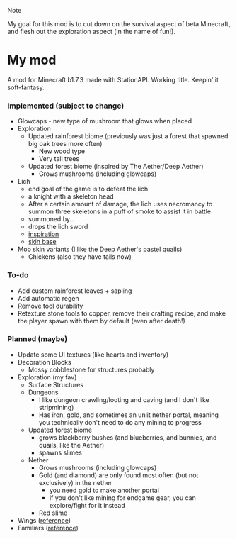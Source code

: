 >[!NOTE]
> My goal for this mod is to cut down on the survival aspect of beta Minecraft, and flesh out the exploration aspect (in the name of fun!).

# My mod

A mod for Minecraft b1.7.3 made with StationAPI. Working title. Keepin' it soft-fantasy.

### Implemented (subject to change)

- Glowcaps - new type of mushroom that glows when placed
- Exploration
  - Updated rainforest biome (previously was just a forest that spawned big oak trees more often)
    - New wood type
    - Very tall trees
  - Updated forest biome (inspired by The Aether/Deep Aether)
    - Grows mushrooms (including glowcaps)
- Lich
  - end goal of the game is to defeat the lich
  - a knight with a skeleton head
  - After a certain amount of damage, the lich uses necromancy to summon three skeletons in a puff of smoke to assist it in battle
  - summoned by...
  - drops the lich sword
  - [inspiration](https://the-grimoire-of-gaia.fandom.com/wiki/Bone_Knight)
  - [skin base](https://namemc.com/skin/adcc6eab0088f51e)
- Mob skin variants (I like the Deep Aether's pastel quails)
  - Chickens (also they have tails now)

### To-do

- Add custom rainforest leaves + sapling
- Add automatic regen
- Remove tool durability
- Retexture stone tools to copper, remove their crafting recipe, and make the player spawn with them by default (even after death!)

### Planned (maybe)

- Update some UI textures (like hearts and inventory)
- Decoration Blocks
  - Mossy cobblestone for structures probably
- Exploration (my fav)
  - Surface Structures
  - Dungeons
    - I like dungeon crawling/looting and caving (and I don't like stripmining)
    - Has iron, gold, and sometimes an unlit nether portal, meaning you technically don't need to do any mining to progress
  - Updated forest biome
    - grows blackberry bushes (and blueberries, and bunnies, and quails, like the Aether)
    - spawns slimes
  - Nether
    - Grows mushrooms (including glowcaps)
    - Gold (and diamond) are only found most often (but not exclusively) in the nether
      - you need gold to make another portal
      - if you don't like mining for endgame gear, you can explore/fight for it instead
    - Red slime
- Wings ([reference](https://www.curseforge.com/minecraft/mc-mods/simple-flight))
- Familiars ([reference](https://www.curseforge.com/minecraft/mc-mods/touhou-little-maid))